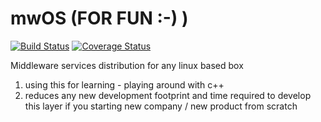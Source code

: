 # mwOS (FOR FUN :-) )

[![Build Status](https://travis-ci.org/DevNaga/mwOS.svg?branch=master)](https://travis-ci.org/DevNaga/mwOS)     [![Coverage Status](https://coveralls.io/repos/github/DevNaga/mwOS/badge.svg?branch=master)](https://coveralls.io/github/DevNaga/mwOS?branch=master)


Middleware services distribution for any linux based box

1. using this for learning - playing around with c++
2. reduces any new development footprint and time required to develop this layer if you starting new company / new product from scratch
